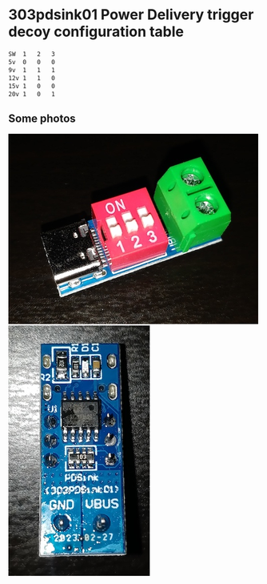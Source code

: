 # 303pdsink01 Power Delivery trigger decoy configuration table

```
SW  1   2   3
5v  0   0   0
9v  1   1   1
12v 1   1   0
15v 1   0   0
20v 1   0   1
```

## Some photos

![main view](assets/1.jpeg)
![back view](assets/2.jpeg)
